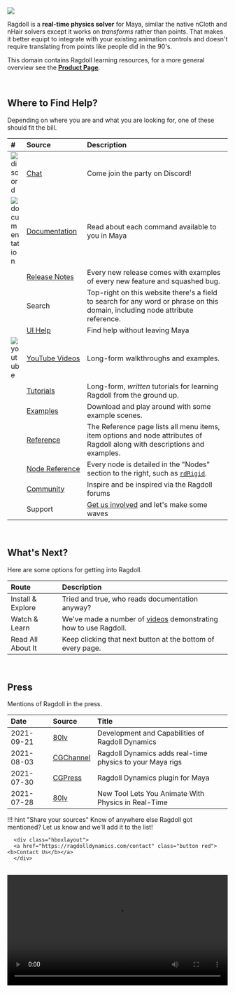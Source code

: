 <div class="hero-container">
    <img class="hero-image" src=/yoga12.png>
</div>

Ragdoll is a **real-time physics solver** for Maya, similar the native nCloth and nHair solvers except it works on *transforms* rather than points. That makes it better equipt to integrate with your existing animation controls and doesn't require translating from points like people did in the 90's.

This domain contains Ragdoll learning resources, for a more general overview see the [**Product Page**](https://ragdolldynamics.com).

<br>

## Where to Find Help?

Depending on where you are and what you are looking for, one of these should fit the bill.

<!-- Some tweaks to the table below -->
<style>
   /* Make thumbnails equal in size */
   td img { max-width: 20px !important; }

   /* Prevent 2nd column from collapsing */
   td:nth-child(2) a {
      white-space: nowrap;
   }
</style>

| # | Source | Description
|:--|:-------|:----------
| ![discord][] | [Chat](https://discord.gg/JCHydekJqX) | Come join the party on Discord!
| ![documentation][] | [Documentation](/documentation) | Read about each command available to you in Maya
| | [Release Notes](/releases) | Every new release comes with examples of every new feature and squashed bug.
| | Search | Top-right on this website there's a field to search for any word or phrase on this domain, including node attribute reference.
| | [UI Help](/menu#help) | Find help without leaving Maya
| ![youtube][] | [YouTube Videos](https://www.youtube.com/playlist?list=PLL4XIS5Woc6nVsTdsvs0XLmiKmXVCdwXy) | Long-form walkthroughs and examples.
| | [Tutorials](/tutorials/) | Long-form, *written* tutorials for learning Ragdoll from the ground up.
| | [Examples](/examples) | Download and play around with some example scenes.
| | [Reference](/menu) | The Reference page lists all menu items, item options and node attributes of Ragdoll along with descriptions and examples.
| | [Node Reference](/nodes) | Every node is detailed in the "Nodes" section to the right, such as [`rdRigid`](/nodes/rdRigid/).
| | [Community](https://forums.ragdolldynamics.com) | Inspire and be inspired via the Ragdoll forums
| | Support | [Get us involved](mailto:contact@ragdolldynamics.com) and let's make some waves

[discord]: /icons/discord.png
[youtube]: /icons/youtube.svg
[documentation]: /icons/bookmark_black.png

<br>

## What's Next?

Here are some options for getting into Ragdoll.

| Route | Description
|:------|:-----
| Install & Explore | Tried and true, who reads documentation anyway?
| Watch & Learn | We've made a number of [videos](https://www.youtube.com/playlist?list=PLL4XIS5Woc6nVsTdsvs0XLmiKmXVCdwXy) demonstrating how to use Ragdoll.
| Read All About It | Keep clicking that next button at the bottom of every page.

<br>


## Press

Mentions of Ragdoll in the press.

| Date | Source | Title
|:-----|:-------|:---------
| 2021-09-21 | [80lv](https://80.lv/articles/development-and-capabilities-of-ragdoll-dynamics/) | Development and Capabilities of Ragdoll Dynamics
| 2021-08-03 | [CGChannel](http://www.cgchannel.com/2021/08/ragdoll-dynamics-adds-real-time-physics-to-your-maya-rigs/) | Ragdoll Dynamics adds real-time physics to your Maya rigs
| 2021-07-30 | [CGPress](https://cgpress.org/archives/ragdoll-dynamics-plugin-for-maya.html) | Ragdoll Dynamics plugin for Maya
| 2021-07-28 | [80lv](https://80.lv/articles/ragdoll-a-new-tool-lets-you-animate-with-physics-in-real-time/) | New Tool Lets You Animate With Physics in Real-Time

!!! hint "Share your sources"
      Know of anywhere else Ragdoll got mentioned? Let us know and we'll add it to the list!

      <div class="hboxlayout">
      <a href="https://ragdolldynamics.com/contact" class="button red"><b>Contact Us</b></a>
      </div>

<br>


<video class=poster autoplay="autoplay" loop="loop" width="100%">
   <source src="/driving.mp4" type="video/mp4">
</video>

